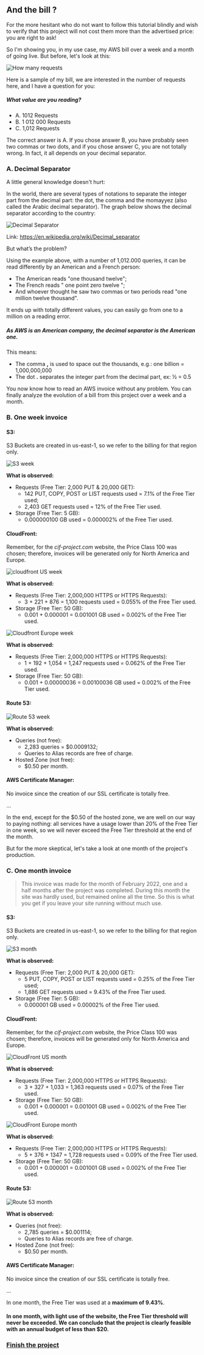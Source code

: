 ## And the bill ?

For the more hesitant who do not want to follow this tutorial blindly and wish to verify that this project will not cost them more than the advertised price: you are right to ask!

So I'm showing you, in my use case, my AWS bill over a week and a month of going live.
But before, let's look at this:

![How many requests](images/how-many-requests.png ':size=800')

Here is a sample of my bill, we are interested in the number of requests here, and I have a question for you:
##### What value are you reading?
- A.	1012 Requests
- B.	1 012 000 Requests
- C.	1,012 Requests

The correct answer is A. If you chose answer B, you have probably seen two commas or two dots, and if you chose answer C, you are not totally wrong. In fact, it all depends on your decimal separator.

### A.	Decimal Separator
A little general knowledge doesn't hurt:

In the world, there are several types of notations to separate the integer part from the decimal part: the dot, the comma and the momayyez (also called the Arabic decimal separator).
The graph below shows the decimal separator according to the country:

![Decimal Separator](images/decimal-separator.png ':size=350')

Link: https://en.wikipedia.org/wiki/Decimal_separator

But what’s the problem?

Using the example above, with a number of 1,012.000 queries, it can be read differently by an American and a French person:
- The American reads "one thousand twelve";
- The French reads " one point zero twelve ";
- And whoever thought he saw two commas or two periods read "one million twelve thousand".

It ends up with totally different values, you can easily go from one to a million on a reading error.

##### As AWS is an American company, the decimal separator is the American one.

This means:
- The comma **,** is used to space out the thousands, e.g.: one billion = 1,000,000,000
- The dot **.** separates the integer part from the decimal part, ex: ½ = 0.5

You now know how to read an AWS invoice without any problem.
You can finally analyze the evolution of a bill from this project over a week and a month.

### B.	One week invoice

#### S3:
S3 Buckets are created in us-east-1, so we refer to the billing for that region only.

![S3 week](images/s3-week.png ':size=800')

**What is observed:**
- Requests (Free Tier: 2,000 PUT & 20,000 GET):
    - 142 PUT, COPY, POST or LIST requests used = 7.1% of the Free Tier used;
    - 2,403 GET requests used = 12% of the Free Tier used.
- Storage (Free Tier: 5 GB):
    - 0.000000100 GB used = 0.000002% of the Free Tier used.

#### CloudFront:
Remember, for the *cif-project.com* website, the Price Class 100 was chosen; therefore, invoices will be generated only for North America and Europe.

![cloudfront US week](images/cloudfront-us-week.png ':size=800')

**What is observed:**
- Requests (Free Tier: 2,000,000 HTTPS or HTTPS Requests):
    - 3 + 221 + 876 = 1,100 requests used = 0.055% of the Free Tier used.
- Storage (Free Tier: 50 GB):
    - 0.001 + 0.000001 = 0.001001 GB used = 0.002% of the Free Tier used.

![Cloudfront Europe week](images/cloudfront-europe-week.png ':size=800')

**What is observed:**
- Requests (Free Tier: 2,000,000 HTTPS or HTTPS Requests):
    - 1 + 192 + 1,054 = 1,247 requests used = 0.062% of the Free Tier used.
- Storage (Free Tier: 50 GB):
    - 0.001 + 0.00000036 = 0.00100036 GB used = 0.002% of the Free Tier used.

#### Route 53:

![Route 53 week](images/route-53-week.png ':size=800')

**What is observed:**
- Queries (not free):
    - 2,283 queries = $0.0009132;
    - Queries to Alias records are free of charge.
- Hosted Zone (not free):
    - $0.50 per month.

#### AWS Certificate Manager:
No invoice since the creation of our SSL certificate is totally free.

...

In the end, except for the $0.50 of the hosted zone, we are well on our way to paying nothing: all services have a usage lower than 20% of the Free Tier in one week, so we will never exceed the Free Tier threshold at the end of the month.

But for the more skeptical, let's take a look at one month of the project's production.

### C.	One month invoice

> This invoice was made for the month of February 2022, one and a half months after the project was completed. During this month the site was hardly used, but remained online all the time. So this is what you get if you leave your site running without much use.

#### S3:
S3 Buckets are created in us-east-1, so we refer to the billing for that region only.

![S3 month](images/s3-month.png ':size=800')

**What is observed:**
- Requests (Free Tier: 2,000 PUT & 20,000 GET):
    - 5 PUT, COPY, POST or LIST requests used = 0.25% of the Free Tier used;
    - 1,886 GET requests used = 9.43% of the Free Tier used.
- Storage (Free Tier: 5 GB):
    - 0.000001 GB used = 0.00002% of the Free Tier used.

#### CloudFront:
Remember, for the *cif-project.com* website, the Price Class 100 was chosen; therefore, invoices will be generated only for North America and Europe.

![CloudFront US month](images/cloudfront-us-month.png ':size=800')

**What is observed:**
- Requests (Free Tier: 2,000,000 HTTPS or HTTPS Requests):
    - 3 + 327 + 1,033 = 1,363 requests used = 0.07% of the Free Tier used.
- Storage (Free Tier: 50 GB):
    - 0.001 + 0.000001 = 0.001001 GB used = 0.002% of the Free Tier used.

![CloudFront Europe month](images/cloudfront-europe-month.png ':size=800')

**What is observed:**
- Requests (Free Tier: 2,000,000 HTTPS or HTTPS Requests):
    - 5 + 376 + 1347 = 1,728 requests used = 0.09% of the Free Tier used.
- Storage (Free Tier: 50 GB):
    - 0.001 + 0.000001 = 0.001001 GB used = 0.002% of the Free Tier used.

#### Route 53:

![Route 53 month](images/route-53-month.png ':size=800')

**What is observed:**
- Queries (not free):
    - 2,785 queries = $0.001114;
    - Queries to Alias records are free of charge.
- Hosted Zone (not free):
    - $0.50 per month.

#### AWS Certificate Manager:
No invoice since the creation of our SSL certificate is totally free.

...

In one month, the Free Tier was used at a **maximum of 9.43%**.

#### In one month, with light use of the website, the Free Tier threshold will never be exceeded. We can conclude that the project is clearly feasible with an annual budget of less than $20.

### [Finish the project](../)